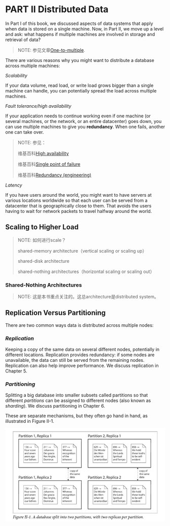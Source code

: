 # PART II Distributed Data

In Part I of this book, we discussed aspects of data systems that apply when data is stored on a single machine. Now, in Part II, we move up a level and ask: what happens if multiple machines are involved in storage and retrieval of data?

> NOTE: 参见文章[One-to-multiple](https://dengking.github.io/).

There are various reasons why you might want to distribute a database across multiple machines:

*Scalability*

If your data volume, read load, or write load grows bigger than a single machine can handle, you can potentially spread the load across multiple machines.

*Fault tolerance/high availability*

If your application needs to continue working even if one machine (or several machines, or the network, or an entire datacenter) goes down, you can use multiple machines to give you **redundancy**. When one fails, another one can take over.

> NOTE: 参见：
>
> 维基百科[High availability](https://en.wikipedia.org/wiki/High_availability)
>
> 维基百科[Single point of failure](https://en.wikipedia.org/wiki/Single_point_of_failure)
>
> 维基百科[Redundancy (engineering)](https://en.wikipedia.org/wiki/Redundancy_(engineering))

*Latency*

If you have users around the world, you might want to have servers at various locations worldwide so that each user can be served from a datacenter that is geographically close to them. That avoids the users having to wait for network packets to travel halfway around the world.

## Scaling to Higher Load

> NOTE: 如何进行scale？
>
> shared-memory architecture（vertical scaling or scaling up）
>
> shared-disk architecture
>
> shared-nothing architectures（horizontal scaling or scaling out）



### Shared-Nothing Architectures

> NOTE: 这是本书重点关注的。这总architecture是distributed system。



## Replication Versus Partitioning

There are two common ways data is distributed across multiple nodes:

### *Replication*

Keeping a copy of the same data on several different nodes, potentially in different locations. Replication provides redundancy: if some nodes are unavailable, the data can still be served from the remaining nodes. Replication can also help improve performance. We discuss replication in Chapter 5.

### *Partitioning*

Splitting a big database into smaller subsets called partitions so that different *partitions* can be assigned to different nodes (also known as *sharding*). We discuss partitioning in Chapter 6.

These are separate mechanisms, but they often go hand in hand, as illustrated in Figure II-1.

![](./FigureII-1.jpg)


